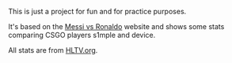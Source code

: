 This is just a project for fun and for practice purposes.

It's based on the [Messi vs Ronaldo](https://www.messivsronaldo.app/) website and shows some stats comparing CSGO players s1mple and device.

All stats are from [HLTV.org](http://www.hltv.org/).
